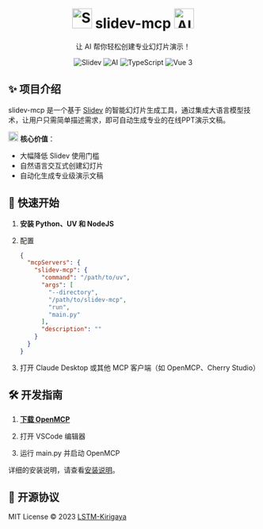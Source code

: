 
<div align="center">
  <h1>
    <img src="https://api.iconify.design/logos:slidev.svg" width="40" height="40" alt="Slidev"/>
    slidev-mcp 
    <img src="https://api.iconify.design/logos:openai-icon.svg" width="40" height="40" alt="AI"/>
  </h1>
  <p>让 AI 帮你轻松创建专业幻灯片演示！</p>
  
  <div>
    <img src="https://img.shields.io/badge/Slidev-@latest-blue?logo=slidev" alt="Slidev"/>
    <img src="https://img.shields.io/badge/AI-大模型-orange?logo=openai" alt="AI"/>
    <img src="https://img.shields.io/badge/TypeScript-4.9.5-blue?logo=typescript" alt="TypeScript"/>
    <img src="https://img.shields.io/badge/Vue-3.3-green?logo=vue.js" alt="Vue 3"/>
  </div>
</div>

## ✨ 项目介绍

slidev-mcp 是一个基于 [Slidev](https://github.com/slidevjs/slidev) 的智能幻灯片生成工具，通过集成大语言模型技术，让用户只需简单描述需求，即可自动生成专业的在线PPT演示文稿。

<img src="https://api.iconify.design/mdi:robot-happy-outline.svg" width="20" height="20" alt="AI"/> **核心价值**：
- 大幅降低 Slidev 使用门槛
- 自然语言交互式创建幻灯片
- 自动化生成专业级演示文稿

## 🚀 快速开始

1. **安装 Python、UV 和 NodeJS**


2. 配置
    ```json
    {
      "mcpServers": {
        "slidev-mcp": {
          "command": "/path/to/uv",
          "args": [
            "--directory",
            "/path/to/slidev-mcp",
            "run",
            "main.py"
          ],
          "description": ""
        }
      }
    }
    ```

3. 打开 Claude Desktop 或其他 MCP 客户端（如 OpenMCP、Cherry Studio）

## 🛠️ 开发指南

1. [**下载 OpenMCP**](https://kirigaya.cn/openmcp/plugin-tutorial/quick-start/acquire-openmcp.html)

2. 打开 VSCode 编辑器
3. 运行 main.py 并启动 OpenMCP

详细的安装说明，请查看[安装说明](docs/install.zh.md)。


## 📄 开源协议

MIT License © 2023 [LSTM-Kirigaya](https://github.com/LSTM-Kirigaya)
